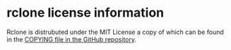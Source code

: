 # rclone license information

Rclone is distrubuted under the MIT License a copy of which can be found in the
[COPYING file in the GitHub repository](https://github.com/rclone/rclone/blob/master/COPYING).
